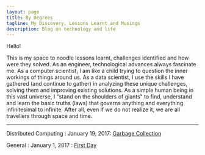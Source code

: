 ```yaml
---
layout: page
title: By Degrees
tagline: My Discovery, Lessons Learnt and Musings
description: Blog on technology and life
---
```


Hello! 

This is my space to noodle lessons learnt, challenges identified and how were they solved. As an engineer, technological advances always fascinate me. As a computer scientist, I am like a child trying to question the inner workings of things around us. As a data scientist, I use the skills I have gathered (and continue to gather) in analyzing these unique challenges, solving them and improving existing solutions. As a simple human being in this vast universe, I "stand on the shoulders of giants" to find, understand and learn the basic truths (laws) that governs anything and everything infinitesimal to infinite. After all, even if we do not realize it, we are all travellers through space and time. 

---

Distributed Computing
 : January 19, 2017: [Garbage Collection](pages/distributed_computing/2017/01/19/garbage_collection.html)  


General
 : January 1, 2017 : [First Day](pages/general/2017/01/01/firstday.html)
